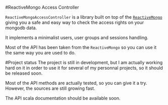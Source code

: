 #ReactiveMongo Access Controller

`ReactiveMongoAccessController` is a library built on top of the [`ReactiveMongo`](https://github.com/ReactiveMongo/ReactiveMongo) giving you a safe and easy way to check the access rights on your mongodb data.

It implements a minimalist users, user groups and sessions handling.

Most of the API has been taken from the `ReactiveMongo` so you can use it the same way you are used to do.

#Project status
The project is still in development, but I am actually working hard on it in order to use it for several of my personnal projects, so it should be released soon.

Most of the API methods are actually tested, so you can give it a try. However, the sources are still growing fast.

The API scala documentation should be available soon.
